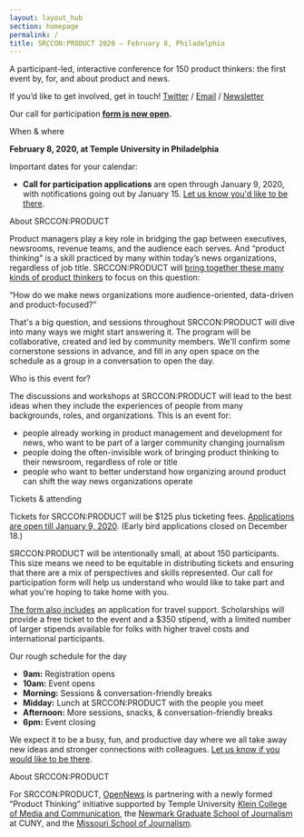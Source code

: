 ```yaml
---
layout: layout_hub
section: homepage
permalink: /
title: SRCCON:PRODUCT 2020 — February 8, Philadelphia
---
```


<div class="page-intro">
    <p class="big-type">A participant-led, interactive conference for 150 product thinkers: the first event by, for, and about product and news.</p>
</div>

<p>If you&rsquo;d like to get involved, get in touch!<span class="contact-options"> <a href="https://twitter.com/srccon">Twitter</a> / <a href="mailto:srccon@opennews.org">Email</a> / <a href="https://bit.ly/ProductThinkers">Newsletter</a></span></p>

Our call for participation **[form is now open](/participation/form).**

<div class="page-divider"><span>When & where</span></div>

**February 8, 2020, at Temple University in Philadelphia**

Important dates for your calendar:

* **Call for participation applications** are open through January 9, 2020, with notifications going out by January 15. [Let us know you'd like to be there](/participation/form).

<div class="page-divider"><span>About SRCCON:PRODUCT</span></div>

Product managers play a key role in bridging the gap between executives, newsrooms, revenue teams, and the audience each serves. And “product thinking” is a skill practiced by many within today’s news organizations, regardless of job title. SRCCON:PRODUCT will [bring together these many kinds of product thinkers](https://opennews.org/blog/announcing-srccon-product) to focus on this question:

<p class="quote">“How do we make news organizations more audience-oriented, data-driven and product-focused?”</p>

That's a big question, and sessions throughout SRCCON:PRODUCT will dive into many ways we might start answering it. The program will be collaborative, created and led by community members. We'll confirm some cornerstone sessions in advance, and fill in any open space on the schedule as a group in a conversation to open the day.

<div class="page-divider"><span>Who is this event for?</span></div>

The discussions and workshops at SRCCON:PRODUCT will lead to the best ideas when they include the experiences of people from many backgrounds, roles, and organizations. This is an event for:

* people already working in product management and development for news, who want to be part of a larger community changing journalism
* people doing the often-invisible work of bringing product thinking to their newsroom, regardless of role or title 
* people who want to better understand how organizing around product can shift the way news organizations operate


<div class="page-divider"><span>Tickets & attending</span></div>

Tickets for SRCCON:PRODUCT will be $125 plus ticketing fees. [Applications are open till January 9, 2020](/participation/form). (Early bird applications closed on December 18.)

SRCCON:PRODUCT will be intentionally small, at about 150 participants. This size means we need to be equitable in distributing tickets and ensuring that there are a mix of perspectives and skills represented. Our call for participation form will help us understand who would like to take part and what you're hoping to take home with you.

[The form also includes](/participation/form) an application for travel support. Scholarships will provide a free ticket to the event and a $350 stipend, with a limited number of larger stipends available for folks with higher travel costs and international participants.

<div class="page-divider"><span>Our rough schedule for the day</span></div>

* **9am:** Registration opens
* **10am:** Event opens
* **Morning:** Sessions & conversation-friendly breaks
* **Midday:** Lunch at SRCCON:PRODUCT with the people you meet
* **Afternoon:** More sessions, snacks, & conversation-friendly breaks
* **6pm:** Event closing

We expect it to be a busy, fun, and productive day where we all take away new ideas and stronger connections with colleagues. [Let us know if you would like to be there](/participation/form).

<div class="page-divider"><span>About SRCCON:PRODUCT</span></div>

For SRCCON:PRODUCT, [OpenNews](https://opennews.org) is partnering with a newly formed “Product Thinking” initiative supported by Temple University [Klein College of Media and Communication](https://klein.temple.edu), the [Newmark Graduate School of Journalism](https://www.journalism.cuny.edu) at CUNY, and the [Missouri School of Journalism](https://journalism.missouri.edu).

